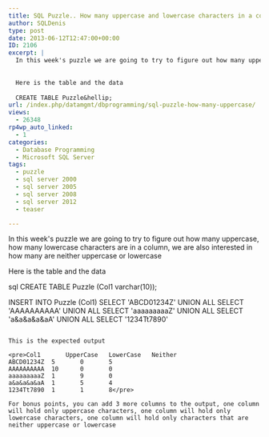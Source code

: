 ```yaml
---
title: SQL Puzzle.. How many uppercase and lowercase characters in a column
author: SQLDenis
type: post
date: 2013-06-12T12:47:00+00:00
ID: 2106
excerpt: |
  In this week's puzzle we are going to try to figure out how many uppercase, how many lowercase characters are in a column, we are also interested in how many are neither uppercase or lowercase
  
  
  Here is the table and the data
  
  CREATE TABLE Puzzle&hellip;
url: /index.php/datamgmt/dbprogramming/sql-puzzle-how-many-uppercase/
views:
  - 26348
rp4wp_auto_linked:
  - 1
categories:
  - Database Programming
  - Microsoft SQL Server
tags:
  - puzzle
  - sql server 2000
  - sql server 2005
  - sql server 2008
  - sql server 2012
  - teaser

---
```

In this week's puzzle we are going to try to figure out how many uppercase, how many lowercase characters are in a column, we are also interested in how many are neither uppercase or lowercase

Here is the table and the data

sql
CREATE TABLE Puzzle
     (Col1 varchar(10));
 
INSERT INTO Puzzle (Col1)
SELECT 'ABCD01234Z'
UNION ALL
SELECT 'AAAAAAAAAA'
UNION ALL
SELECT 'aaaaaaaaaZ'
UNION ALL
SELECT 'a&a&a&a&aA'
UNION ALL
SELECT '1234Tt7890'
```

This is the expected output

<pre>Col1		UpperCase	LowerCase	Neither
ABCD01234Z	5		0		5
AAAAAAAAAA	10		0		0
aaaaaaaaaZ	1		9		0
a&a&a&a&aA	1		5		4
1234Tt7890	1		1		8</pre>

For bonus points, you can add 3 more columns to the output, one column will hold only uppercase characters, one column will hold only lowercase characters, one column will hold only characters that are neither uppercase or lowercase